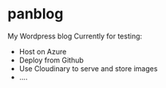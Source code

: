 panblog
=======

My Wordpress blog
Currently for testing:
- Host on Azure
- Deploy from Github
- Use Cloudinary to serve and store images
- ....
